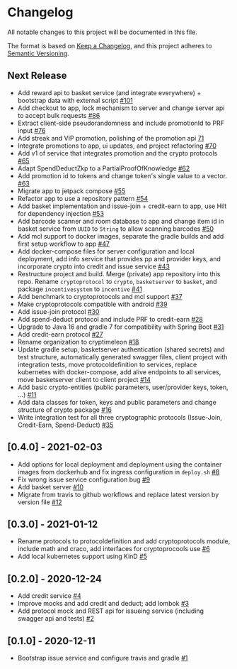 # Changelog

All notable changes to this project will be documented in this file.

The format is based on [Keep a Changelog](https://keepachangelog.com/en/1.0.0/), and this project adheres
to [Semantic Versioning](https://semver.org/spec/v2.0.0.html).

## Next Release

- Add reward api to basket service (and integrate everywhere) + bootstrap data with external script [#101](https://github.com/cryptimeleon/incentive-system/pull/101)
- Add checkout to app, lock mechanism to server and change server api to accept bulk requests [#86](https://github.com/cryptimeleon/incentive-system/pull/86)
- Extract client-side pseudorandomness and include promotionId to PRF input [#76](https://github.com/cryptimeleon/incentive-system/pull/76)
- Add streak and VIP promotion, polishing of the promotion api [71](https://github.com/cryptimeleon/incentive-system/pull/71)
- Integrate promotions to app, ui updates, and project refactoring [#70](https://github.com/cryptimeleon/incentive-system/pull/70)
- Add v1 of service that integrates promotion and the crypto protocols [#65](https://github.com/cryptimeleon/incentive-system/pull/65)
- Adapt SpendDeductZkp to a PartialProofOfKnowledge [#62](https://github.com/cryptimeleon/incentive-system/pull/62)
- Add promotion id to tokens and change token's single value to a vector. [#63](https://github.com/cryptimeleon/incentive-system/pull/63)
- Migrate app to jetpack compose [#55](https://github.com/cryptimeleon/incentive-system/pull/55)
- Refactor app to use a repository pattern [#54](https://github.com/cryptimeleon/incentive-system/pull/54)
- Add basket implementation and issue-join + credit-earn to app, use Hilt for dependency injection [#53](https://github.com/cryptimeleon/incentive-system/pull/53)
- Add barcode scanner and room database to app and change item id in basket service from `UUID` to `String` to allow scanning barcodes [#50](https://github.com/cryptimeleon/incentive-system/pull/50)
- Add mcl support to docker images, separate the gradle builds and add first setup workflow to app [#47](https://github.com/upbcuk/incentive-services/pull/47)
- Add docker-compose files for server configuration and local deployment, add info service that provides pp and provider keys, and incorporate crypto into credit and issue service [#43](https://github.com/upbcuk/incentive-services/pull/43)
- Restructure project and build. Merge (private) app repository into this repo. Rename `cryptoprotocol` to `crypto`, `basketserver` to `basket`, and package `incentivesystem` to `incentive` [#41](https://github.com/cryptimeleon/incentive-system/pull/41)
- Add benchmark to cryptoprotocols and mcl support [#37](https://github.com/cryptimeleon/incentive-system/pull/37)
- Make cryptoprotocols compatible with android [#39](https://github.com/cryptimeleon/incentive-system/pull/39)
- Add issue-join protocol [#30](https://github.com/cryptimeleon/incentive-system/pull/30)
- Add spend-deduct protocol and include PRF to credit-earn [#28](https://github.com/cryptimeleon/incentive-system/pull/28)
- Upgrade to Java 16 and gradle 7 for compatibility with Spring Boot [#31](https://github.com/cryptimeleon/incentive-system/pull/31)
- Add credit-earn protocol [#27](https://github.com/upbcuk/incentive-services/pull/27)
- Rename organization to cryptimeleon  [#18](https://github.com/upbcuk/incentive-services/pull/18)
- Update gradle setup, basketserver authentication (shared secrets) and test structure, automatically generated swagger
  files, client project with integration tests, move protocoldefinition to services, replace kubernetes with
  docker-compose, add alive endpoints to all services, move basketserver client to client
  project [#14](https://github.com/upbcuk/incentive-services/pull/14)
- Add basic crypto-entities (public parameters, user/provider keys, token,
  ...) [#11](https://github.com/upbcuk/incentive-services/pull/11)
- Add data classes for token, keys and public parameters and change structure of crypto package [#16](https://github.com/upbcuk/incentive-services/pull/18)
- Write integration test for all three cryptographic protocols (Issue-Join, Credit-Earn, Spend-Deduct) [#35](https://github.com/cryptimeleon/incentive-system/pull/35)

## [0.4.0] - 2021-02-03

- Add options for local deployment and deployment using the container images from dockerhub and fix ingress
  configuration in `deploy.sh` [#8](https://github.com/upbcuk/incentive-services/pull/8)
- Fix wrong issue service configuration bug [#9](https://github.com/upbcuk/incentive-services/pull/9)
- Add basket server [#10](https://github.com/upbcuk/incentive-services/pull/10)
- Migrate from travis to github workflows and replace latest version by version
  file [#12](https://github.com/upbcuk/incentive-services/pull/12)

## [0.3.0] - 2021-01-12

- Rename protocols to protocoldefinition and add cryptoprotocols module, include math and craco, add interfaces for
  cryptoprocools use [#6](https://github.com/upbcuk/incentive-services/pull/6)
- Add local kubernetes support using KinD [#5](https://github.com/upbcuk/incentive-services/pull/5)

## [0.2.0] - 2020-12-24

- Add credit service [#4](https://github.com/upbcuk/incentive-services/pull/4)
- Improve mocks and add credit and deduct; add lombok [#3](https://github.com/upbcuk/incentive-services/pull/3)
- Add protocol mock and REST api for issueing service (including swagger api and
  tests) [#2](https://github.com/upbcuk/incentive-services/pull/2)

## [0.1.0] - 2020-12-11

- Bootstrap issue service and configure travis and gradle [#1](https://github.com/upbcuk/incentive-services/pull/1)
